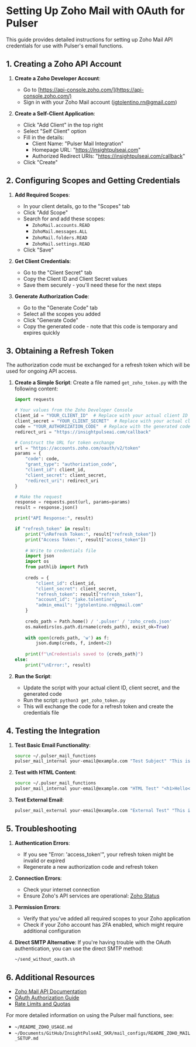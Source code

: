 # Setting Up Zoho Mail with OAuth for Pulser

This guide provides detailed instructions for setting up Zoho Mail API credentials for use with Pulser's email functions.

## 1. Creating a Zoho API Account

1. **Create a Zoho Developer Account**:
   - Go to [https://api-console.zoho.com/](https://api-console.zoho.com/)
   - Sign in with your Zoho Mail account (jgtolentino.rn@gmail.com)

2. **Create a Self-Client Application**:
   - Click "Add Client" in the top right
   - Select "Self Client" option
   - Fill in the details:
     - Client Name: "Pulser Mail Integration"
     - Homepage URL: "https://insightpulseai.com"
     - Authorized Redirect URIs: "https://insightpulseai.com/callback"
   - Click "Create"

## 2. Configuring Scopes and Getting Credentials

1. **Add Required Scopes**:
   - In your client details, go to the "Scopes" tab
   - Click "Add Scope"
   - Search for and add these scopes:
     - `ZohoMail.accounts.READ`
     - `ZohoMail.messages.ALL`
     - `ZohoMail.folders.READ`
     - `ZohoMail.settings.READ`
   - Click "Save"

2. **Get Client Credentials**:
   - Go to the "Client Secret" tab
   - Copy the Client ID and Client Secret values
   - Save them securely - you'll need these for the next steps

3. **Generate Authorization Code**:
   - Go to the "Generate Code" tab
   - Select all the scopes you added
   - Click "Generate Code"
   - Copy the generated code - note that this code is temporary and expires quickly

## 3. Obtaining a Refresh Token

The authorization code must be exchanged for a refresh token which will be used for ongoing API access.

1. **Create a Simple Script**:
   Create a file named `get_zoho_token.py` with the following content:

   ```python
   import requests

   # Your values from the Zoho Developer Console
   client_id = "YOUR_CLIENT_ID"  # Replace with your actual client ID
   client_secret = "YOUR_CLIENT_SECRET"  # Replace with your actual client secret
   code = "YOUR_AUTHORIZATION_CODE"  # Replace with the generated code
   redirect_uri = "https://insightpulseai.com/callback"

   # Construct the URL for token exchange
   url = "https://accounts.zoho.com/oauth/v2/token"
   params = {
       "code": code,
       "grant_type": "authorization_code",
       "client_id": client_id,
       "client_secret": client_secret,
       "redirect_uri": redirect_uri
   }

   # Make the request
   response = requests.post(url, params=params)
   result = response.json()

   print("API Response:", result)

   if "refresh_token" in result:
       print("\nRefresh Token:", result["refresh_token"])
       print("Access Token:", result["access_token"])
       
       # Write to credentials file
       import json
       import os
       from pathlib import Path
       
       creds = {
           "client_id": client_id,
           "client_secret": client_secret,
           "refresh_token": result["refresh_token"],
           "account_id": "jake.tolentino",
           "admin_email": "jgtolentino.rn@gmail.com"
       }
       
       creds_path = Path.home() / '.pulser' / 'zoho_creds.json'
       os.makedirs(os.path.dirname(creds_path), exist_ok=True)
       
       with open(creds_path, 'w') as f:
           json.dump(creds, f, indent=2)
           
       print(f"\nCredentials saved to {creds_path}")
   else:
       print("\nError:", result)
   ```

2. **Run the Script**:
   - Update the script with your actual client ID, client secret, and the generated code
   - Run the script: `python3 get_zoho_token.py`
   - This will exchange the code for a refresh token and create the credentials file

## 4. Testing the Integration

1. **Test Basic Email Functionality**:
   ```bash
   source ~/.pulser_mail_functions
   pulser_mail_internal your-email@example.com "Test Subject" "This is a test"
   ```

2. **Test with HTML Content**:
   ```bash
   source ~/.pulser_mail_functions
   pulser_mail_internal your-email@example.com "HTML Test" "<h1>Hello</h1><p>This is HTML content</p>"
   ```

3. **Test External Email**:
   ```bash
   pulser_mail_external your-email@example.com "External Test" "This is from the external email alias"
   ```

## 5. Troubleshooting

1. **Authentication Errors**:
   - If you see "Error: 'access_token'", your refresh token might be invalid or expired
   - Regenerate a new authorization code and refresh token

2. **Connection Errors**:
   - Check your internet connection
   - Ensure Zoho's API services are operational: [Zoho Status](https://status.zoho.com/)

3. **Permission Errors**:
   - Verify that you've added all required scopes to your Zoho application
   - Check if your Zoho account has 2FA enabled, which might require additional configuration

4. **Direct SMTP Alternative**:
   If you're having trouble with the OAuth authentication, you can use the direct SMTP method:
   ```bash
   ~/send_without_oauth.sh
   ```

## 6. Additional Resources

- [Zoho Mail API Documentation](https://www.zoho.com/mail/help/api/overview.html)
- [OAuth Authorization Guide](https://www.zoho.com/mail/help/api/using-oauth-2.html)
- [Rate Limits and Quotas](https://www.zoho.com/mail/help/api/rate-limits.html)

For more detailed information on using the Pulser mail functions, see:
- `~/README_ZOHO_USAGE.md`
- `~/Documents/GitHub/InsightPulseAI_SKR/mail_configs/README_ZOHO_MAIL_SETUP.md`
